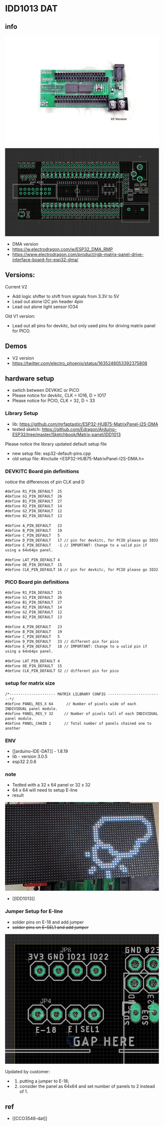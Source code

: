 
# IDD1013 DAT


## info 
![](2022-07-26-17-41-46.png)

![](58-08-22-29-03-2023.png)

- DMA version 
- https://w.electrodragon.com/w/ESP32_DMA_RMP
- https://www.electrodragon.com/product/rgb-matrix-panel-drive-interface-board-for-esp32-dma/


## Versions:

Current V2 
- Add logic shifter to shift from signals from 3.3V to 5V
- Lead out alone I2C pin header 4pin
- Lead out alone light sensor IO34


Old V1 version:
- Lead out all pins for devkitc, but only used pins for driving matrix panel for PICO.

## Demos

- V2 version 
- https://twitter.com/electro_phoenix/status/1635248053392375808


## hardware setup 

- swtich between DEVKitC or PiCO 
- Please notice for devkitc, CLK = IO16, D = IO17
- Please notice for PCIO, CLK = 32, D = 33


### Library Setup 

- lib: https://github.com/mrfaptastic/ESP32-HUB75-MatrixPanel-I2S-DMA
- tested sketch: https://github.com/Edragon/Arduino-ESP32/tree/master/Sketchbook/Matrix-panel/IDD1013

Please notice the library updated default setup file
- new setup file: esp32-default-pins.cpp
- old setup file: #include <ESP32-HUB75-MatrixPanel-I2S-DMA.h>


### DEVKITC Board pin definitions 

notice the differences of pin CLK and D

    #define R1_PIN_DEFAULT  25
    #define G1_PIN_DEFAULT  26
    #define B1_PIN_DEFAULT  27
    #define R2_PIN_DEFAULT  14
    #define G2_PIN_DEFAULT  12
    #define B2_PIN_DEFAULT  13

    #define A_PIN_DEFAULT   23
    #define B_PIN_DEFAULT   19
    #define C_PIN_DEFAULT   5
    #define D_PIN_DEFAULT   17 // pin for devkitc, for PCIO please go IO33
    #define E_PIN_DEFAULT   -1 // IMPORTANT: Change to a valid pin if using a 64x64px panel.
                
    #define LAT_PIN_DEFAULT 4
    #define OE_PIN_DEFAULT  15
    #define CLK_PIN_DEFAULT 16 // pin for devkitc, for PCIO please go IO32



### PICO Board pin definitions

    #define R1_PIN_DEFAULT  25
    #define G1_PIN_DEFAULT  26
    #define B1_PIN_DEFAULT  27
    #define R2_PIN_DEFAULT  14
    #define G2_PIN_DEFAULT  12
    #define B2_PIN_DEFAULT  13

    #define A_PIN_DEFAULT   23
    #define B_PIN_DEFAULT   19
    #define C_PIN_DEFAULT   5
    #define D_PIN_DEFAULT   33 // different pin for pico
    #define E_PIN_DEFAULT   18 // IMPORTANT: Change to a valid pin if using a 64x64px panel.
            
    #define LAT_PIN_DEFAULT 4
    #define OE_PIN_DEFAULT  15
    #define CLK_PIN_DEFAULT 32 // different pin for pico


### setup for matrix size 

    /*--------------------- MATRIX LILBRARY CONFIG -------------------------*/
    #define PANEL_RES_X 64      // Number of pixels wide of each INDIVIDUAL panel module. 
    #define PANEL_RES_Y 32     // Number of pixels tall of each INDIVIDUAL panel module.
    #define PANEL_CHAIN 1      // Total number of panels chained one to another



### ENV 
- [[arduino-IDE-DAT]] - 1.8.19
- lib - version 3.0.5
- esp32 2.0.6


### note

- Tedted with a 32 x 64 panel or 32 x 32 
- 64 x 64 will need to setup E-line
- result 

![](32-17-14-03-02-2023.png)

- [[IDD1013]]


### Jumper Setup for E-line
- solder pins on E-18 and add jumper 
- ~~solder pins on E-SEL1 and add jumper~~

![](2024-03-01-13-44-43.png)

Updated by customer:

- 1) putting a jumper to E-18;
- 2) consider the panel as 64x64 and set number of panels to 2 instead of 1.

## ref 

- [[CCO3546-dat]]